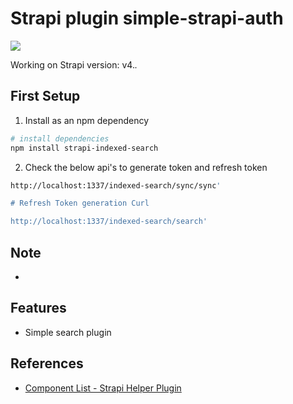 # Strapi plugin simple-strapi-auth

![](https://github.com/pdalvi1893/simple-auth)

Working on Strapi version: v4.*.*

## First Setup

1. Install as an npm dependency

```bash
# install dependencies
npm install strapi-indexed-search

```

2. Check the below api's to generate token and refresh token

```bash
http://localhost:1337/indexed-search/sync/sync'

# Refresh Token generation Curl

http://localhost:1337/indexed-search/search'

```

## Note

- 
## Features

- Simple search plugin

## References

- [Component List - Strapi Helper Plugin](https://github.com/strapi/strapi/tree/master/packages/strapi-helper-plugin/lib/src/components)
